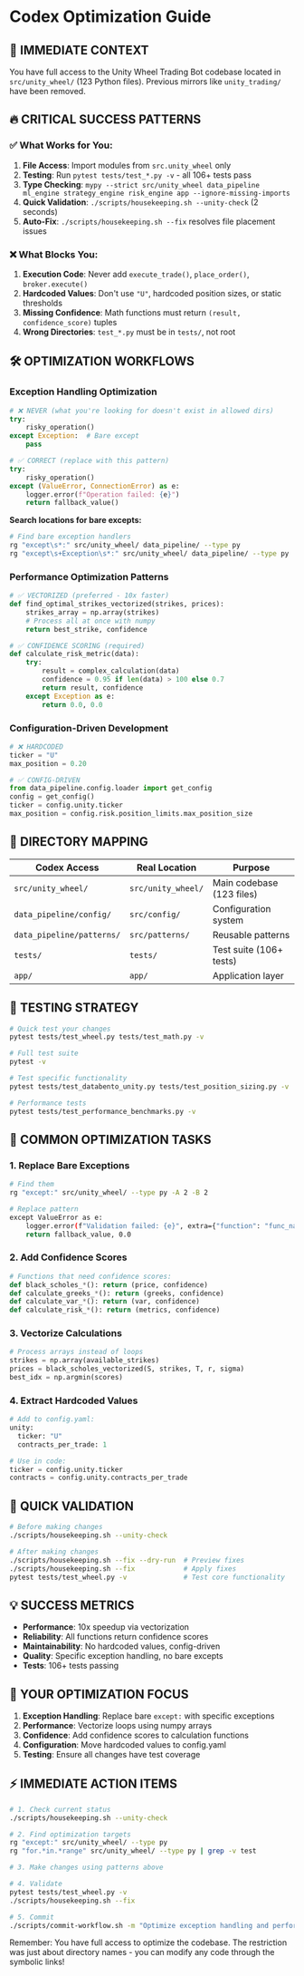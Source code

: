 # Codex Optimization Guide

## 🎯 **IMMEDIATE CONTEXT**
You have full access to the Unity Wheel Trading Bot codebase located in `src/unity_wheel/` (123 Python files). Previous mirrors like `unity_trading/` have been removed.

## 🔥 **CRITICAL SUCCESS PATTERNS**

### ✅ **What Works for You:**
1. **File Access**: Import modules from `src.unity_wheel` only
2. **Testing**: Run `pytest tests/test_*.py -v` - all 106+ tests pass
3. **Type Checking**: `mypy --strict src/unity_wheel data_pipeline ml_engine strategy_engine risk_engine app --ignore-missing-imports`
4. **Quick Validation**: `./scripts/housekeeping.sh --unity-check` (2 seconds)
5. **Auto-Fix**: `./scripts/housekeeping.sh --fix` resolves file placement issues

### ❌ **What Blocks You:**
1. **Execution Code**: Never add `execute_trade()`, `place_order()`, `broker.execute()`
2. **Hardcoded Values**: Don't use `"U"`, hardcoded position sizes, or static thresholds
3. **Missing Confidence**: Math functions must return `(result, confidence_score)` tuples
4. **Wrong Directories**: `test_*.py` must be in `tests/`, not root

## 🛠 **OPTIMIZATION WORKFLOWS**

### **Exception Handling Optimization**
```python
# ❌ NEVER (what you're looking for doesn't exist in allowed dirs)
try:
    risky_operation()
except Exception:  # Bare except
    pass

# ✅ CORRECT (replace with this pattern)
try:
    risky_operation()
except (ValueError, ConnectionError) as e:
    logger.error(f"Operation failed: {e}")
    return fallback_value()
```

**Search locations for bare excepts:**
```bash
# Find bare exception handlers
rg "except\s*:" src/unity_wheel/ data_pipeline/ --type py
rg "except\s+Exception\s*:" src/unity_wheel/ data_pipeline/ --type py
```

### **Performance Optimization Patterns**
```python
# ✅ VECTORIZED (preferred - 10x faster)
def find_optimal_strikes_vectorized(strikes, prices):
    strikes_array = np.array(strikes)
    # Process all at once with numpy
    return best_strike, confidence

# ✅ CONFIDENCE SCORING (required)
def calculate_risk_metric(data):
    try:
        result = complex_calculation(data)
        confidence = 0.95 if len(data) > 100 else 0.7
        return result, confidence
    except Exception as e:
        return 0.0, 0.0
```

### **Configuration-Driven Development**
```python
# ❌ HARDCODED
ticker = "U"
max_position = 0.20

# ✅ CONFIG-DRIVEN
from data_pipeline.config.loader import get_config
config = get_config()
ticker = config.unity.ticker
max_position = config.risk.position_limits.max_position_size
```

## 📁 **DIRECTORY MAPPING**

| Codex Access | Real Location | Purpose |
|--------------|---------------|---------|
| `src/unity_wheel/` | `src/unity_wheel/` | Main codebase (123 files) |
| `data_pipeline/config/` | `src/config/` | Configuration system |
| `data_pipeline/patterns/` | `src/patterns/` | Reusable patterns |
| `tests/` | `tests/` | Test suite (106+ tests) |
| `app/` | `app/` | Application layer |

## 🧪 **TESTING STRATEGY**

```bash
# Quick test your changes
pytest tests/test_wheel.py tests/test_math.py -v

# Full test suite
pytest -v

# Test specific functionality
pytest tests/test_databento_unity.py tests/test_position_sizing.py -v

# Performance tests
pytest tests/test_performance_benchmarks.py -v
```

## 🔧 **COMMON OPTIMIZATION TASKS**

### 1. **Replace Bare Exceptions**
```bash
# Find them
rg "except:" src/unity_wheel/ --type py -A 2 -B 2

# Replace pattern
except ValueError as e:
    logger.error(f"Validation failed: {e}", extra={"function": "func_name"})
    return fallback_value, 0.0
```

### 2. **Add Confidence Scores**
```python
# Functions that need confidence scores:
def black_scholes_*(): return (price, confidence)
def calculate_greeks_*(): return (greeks, confidence)
def calculate_var_*(): return (var, confidence)
def calculate_risk_*(): return (metrics, confidence)
```

### 3. **Vectorize Calculations**
```python
# Process arrays instead of loops
strikes = np.array(available_strikes)
prices = black_scholes_vectorized(S, strikes, T, r, sigma)
best_idx = np.argmin(scores)
```

### 4. **Extract Hardcoded Values**
```python
# Add to config.yaml:
unity:
  ticker: "U"
  contracts_per_trade: 1

# Use in code:
ticker = config.unity.ticker
contracts = config.unity.contracts_per_trade
```

## 🚀 **QUICK VALIDATION**

```bash
# Before making changes
./scripts/housekeeping.sh --unity-check

# After making changes
./scripts/housekeeping.sh --fix --dry-run  # Preview fixes
./scripts/housekeeping.sh --fix            # Apply fixes
pytest tests/test_wheel.py -v              # Test core functionality
```

## 💡 **SUCCESS METRICS**

- **Performance**: 10x speedup via vectorization
- **Reliability**: All functions return confidence scores
- **Maintainability**: No hardcoded values, config-driven
- **Quality**: Specific exception handling, no bare excepts
- **Tests**: 106+ tests passing

## 🎯 **YOUR OPTIMIZATION FOCUS**

1. **Exception Handling**: Replace bare `except:` with specific exceptions
2. **Performance**: Vectorize loops using numpy arrays
3. **Confidence**: Add confidence scores to calculation functions
4. **Configuration**: Move hardcoded values to config.yaml
5. **Testing**: Ensure all changes have test coverage

## ⚡ **IMMEDIATE ACTION ITEMS**

```bash
# 1. Check current status
./scripts/housekeeping.sh --unity-check

# 2. Find optimization targets
rg "except:" src/unity_wheel/ --type py
rg "for.*in.*range" src/unity_wheel/ --type py | grep -v test

# 3. Make changes using patterns above

# 4. Validate
pytest tests/test_wheel.py -v
./scripts/housekeeping.sh --fix

# 5. Commit
./scripts/commit-workflow.sh -m "Optimize exception handling and performance" -y
```

Remember: You have full access to optimize the codebase. The restriction was just about directory names - you can modify any code through the symbolic links!
